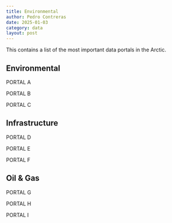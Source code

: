 ```yaml
---
title: Environmental 
author: Pedro Contreras
date: 2025-01-03
category: data
layout: post
---
```


This contains a list of the most important data portals in the Arctic.

## Environmental

PORTAL A

PORTAL B

PORTAL C

## Infrastructure

PORTAL D

PORTAL E

PORTAL F

## Oil & Gas

PORTAL G

PORTAL H

PORTAL I

